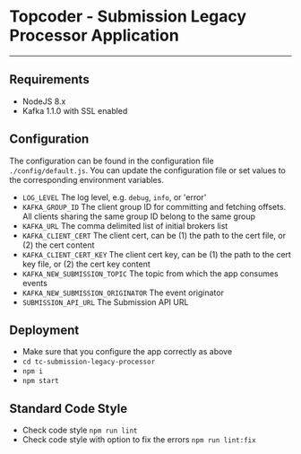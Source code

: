 # Topcoder - Submission Legacy Processor Application
---------------------

## Requirements
- NodeJS 8.x
- Kafka 1.1.0 with SSL enabled

## Configuration

The configuration can be found in the configuration file `./config/default.js`.
You can update the configuration file or set values to the corresponding environment variables.

- `LOG_LEVEL` The log level, e.g. `debug`, `info`, or 'error'
- `KAFKA_GROUP_ID` The client group ID for committing and fetching offsets. All clients sharing the same group ID belong to the same group
- `KAFKA_URL` The comma delimited list of initial brokers list
- `KAFKA_CLIENT_CERT` The client cert, can be (1) the path to the cert file, or (2) the cert content
- `KAFKA_CLIENT_CERT_KEY` The client cert key, can be (1) the path to the cert key file, or (2) the cert key content
- `KAFKA_NEW_SUBMISSION_TOPIC` The topic from which the app consumes events
- `KAFKA_NEW_SUBMISSION_ORIGINATOR` The event originator
- `SUBMISSION_API_URL` The Submission API URL

## Deployment

- Make sure that you configure the app correctly as above
- `cd tc-submission-legacy-processor`
- `npm i`
- `npm start`

## Standard Code Style

- Check code style `npm run lint`
- Check code style with option to fix the errors `npm run lint:fix`
